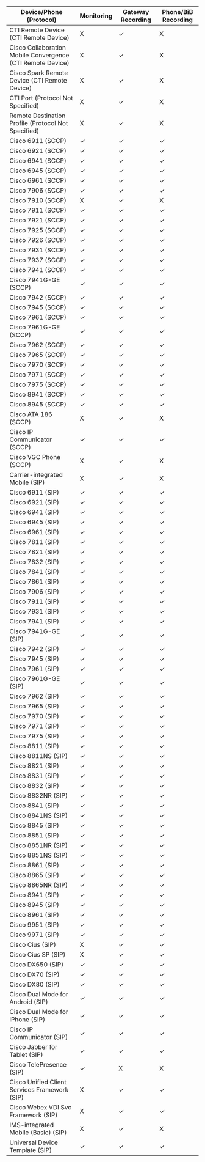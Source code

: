 Device/Phone (Protocol) | Monitoring | Gateway Recording | Phone/BiB Recording
----------------------- | ---------- | ----------------- | -------------------
CTI Remote Device (CTI Remote Device) | X | ✓ | X
Cisco Collaboration Mobile Convergence (CTI Remote Device) | X | ✓ | X
Cisco Spark Remote Device (CTI Remote Device) | X | ✓ | X
CTI Port (Protocol Not Specified) | X | ✓ | X
Remote Destination Profile (Protocol Not Specified) | X | ✓ | X
Cisco 6911 (SCCP) | ✓ | ✓ | ✓
Cisco 6921 (SCCP) | ✓ | ✓ | ✓
Cisco 6941 (SCCP) | ✓ | ✓ | ✓
Cisco 6945 (SCCP) | ✓ | ✓ | ✓
Cisco 6961 (SCCP) | ✓ | ✓ | ✓
Cisco 7906 (SCCP) | ✓ | ✓ | ✓
Cisco 7910 (SCCP) | X | ✓ | X
Cisco 7911 (SCCP) | ✓ | ✓ | ✓
Cisco 7921 (SCCP) | ✓ | ✓ | ✓
Cisco 7925 (SCCP) | ✓ | ✓ | ✓
Cisco 7926 (SCCP) | ✓ | ✓ | ✓
Cisco 7931 (SCCP) | ✓ | ✓ | ✓
Cisco 7937 (SCCP) | ✓ | ✓ | ✓
Cisco 7941 (SCCP) | ✓ | ✓ | ✓
Cisco 7941G-GE (SCCP) | ✓ | ✓ | ✓
Cisco 7942 (SCCP) | ✓ | ✓ | ✓
Cisco 7945 (SCCP) | ✓ | ✓ | ✓
Cisco 7961 (SCCP) | ✓ | ✓ | ✓
Cisco 7961G-GE (SCCP) | ✓ | ✓ | ✓
Cisco 7962 (SCCP) | ✓ | ✓ | ✓
Cisco 7965 (SCCP) | ✓ | ✓ | ✓
Cisco 7970 (SCCP) | ✓ | ✓ | ✓
Cisco 7971 (SCCP) | ✓ | ✓ | ✓
Cisco 7975 (SCCP) | ✓ | ✓ | ✓
Cisco 8941 (SCCP) | ✓ | ✓ | ✓
Cisco 8945 (SCCP) | ✓ | ✓ | ✓
Cisco ATA 186 (SCCP) | X | ✓ | X
Cisco IP Communicator (SCCP) | ✓ | ✓ | ✓
Cisco VGC Phone (SCCP) | X | ✓ | X
Carrier-integrated Mobile (SIP) | X | ✓ | X
Cisco 6911 (SIP) | ✓ | ✓ | ✓
Cisco 6921 (SIP) | ✓ | ✓ | ✓
Cisco 6941 (SIP) | ✓ | ✓ | ✓
Cisco 6945 (SIP) | ✓ | ✓ | ✓
Cisco 6961 (SIP) | ✓ | ✓ | ✓
Cisco 7811 (SIP) | ✓ | ✓ | ✓
Cisco 7821 (SIP) | ✓ | ✓ | ✓
Cisco 7832 (SIP) | ✓ | ✓ | ✓
Cisco 7841 (SIP) | ✓ | ✓ | ✓
Cisco 7861 (SIP) | ✓ | ✓ | ✓
Cisco 7906 (SIP) | ✓ | ✓ | ✓
Cisco 7911 (SIP) | ✓ | ✓ | ✓
Cisco 7931 (SIP) | ✓ | ✓ | ✓
Cisco 7941 (SIP) | ✓ | ✓ | ✓
Cisco 7941G-GE (SIP) | ✓ | ✓ | ✓
Cisco 7942 (SIP) | ✓ | ✓ | ✓
Cisco 7945 (SIP) | ✓ | ✓ | ✓
Cisco 7961 (SIP) | ✓ | ✓ | ✓
Cisco 7961G-GE (SIP) | ✓ | ✓ | ✓
Cisco 7962 (SIP) | ✓ | ✓ | ✓
Cisco 7965 (SIP) | ✓ | ✓ | ✓
Cisco 7970 (SIP) | ✓ | ✓ | ✓
Cisco 7971 (SIP) | ✓ | ✓ | ✓
Cisco 7975 (SIP) | ✓ | ✓ | ✓
Cisco 8811 (SIP) | ✓ | ✓ | ✓
Cisco 8811NS (SIP) | ✓ | ✓ | ✓
Cisco 8821 (SIP) | ✓ | ✓ | ✓
Cisco 8831 (SIP) | ✓ | ✓ | ✓
Cisco 8832 (SIP) | ✓ | ✓ | ✓
Cisco 8832NR (SIP) | ✓ | ✓ | ✓
Cisco 8841 (SIP) | ✓ | ✓ | ✓
Cisco 8841NS (SIP) | ✓ | ✓ | ✓
Cisco 8845 (SIP) | ✓ | ✓ | ✓
Cisco 8851 (SIP) | ✓ | ✓ | ✓
Cisco 8851NR (SIP) | ✓ | ✓ | ✓
Cisco 8851NS (SIP) | ✓ | ✓ | ✓
Cisco 8861 (SIP) | ✓ | ✓ | ✓
Cisco 8865 (SIP) | ✓ | ✓ | ✓
Cisco 8865NR (SIP) | ✓ | ✓ | ✓
Cisco 8941 (SIP) | ✓ | ✓ | ✓
Cisco 8945 (SIP) | ✓ | ✓ | ✓
Cisco 8961 (SIP) | ✓ | ✓ | ✓
Cisco 9951 (SIP) | ✓ | ✓ | ✓
Cisco 9971 (SIP) | ✓ | ✓ | ✓
Cisco Cius (SIP) | X | ✓ | ✓
Cisco Cius SP (SIP) | X | ✓ | ✓
Cisco DX650 (SIP) | ✓ | ✓ | ✓
Cisco DX70 (SIP) | ✓ | ✓ | ✓
Cisco DX80 (SIP) | ✓ | ✓ | ✓
Cisco Dual Mode for Android (SIP) | ✓ | ✓ | ✓
Cisco Dual Mode for iPhone (SIP) | ✓ | ✓ | ✓
Cisco IP Communicator (SIP) | ✓ | ✓ | ✓
Cisco Jabber for Tablet (SIP) | ✓ | ✓ | ✓
Cisco TelePresence (SIP) | ✓ | X | X
Cisco Unified Client Services Framework (SIP) | X | ✓ | ✓
Cisco Webex VDI Svc Framework (SIP) | X | ✓ | ✓
IMS-integrated Mobile (Basic) (SIP) | X | ✓ | X
Universal Device Template (SIP) | ✓ | ✓ | ✓
